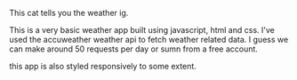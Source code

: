 This cat tells you the weather ig.

This is a very basic weather app built using javascript, html and css.
I've used the accuweather weather api to fetch weather related data. I guess we can make around 50 requests per day or sumn from a free account.

this app is also styled responsively to some extent.

